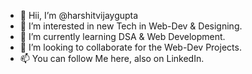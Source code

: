 - 👋 Hii, I’m @harshitvijaygupta
- 👀 I’m interested in new Tech in Web-Dev & Designing.
- 🌱 I’m currently learning DSA & Web Development.
- 💞️ I’m looking to collaborate for the Web-Dev Projects.
- 📫 You can follow Me here, also on LinkedIn.
